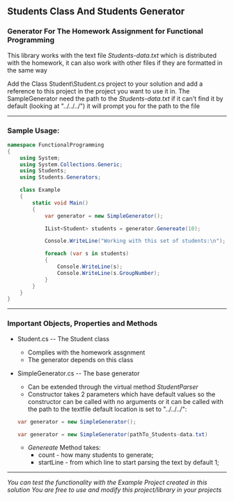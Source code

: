 ## Students Class And Students Generator 

### Generator For The Homework Assignment for Functional Programming

This library works with the text file *Students-data.txt* which is distributed with the homework, it can also work with other files if they are formatted in the same way

Add the Class Student\Student.cs project to your solution and add a reference to this project in the project you want to use it in.
The SampleGenerator need the path to the *Students-data.txt* if it can't find it by default (looking at "../../../") it will prompt you for the path to the file

---

### Sample Usage:

```C#
namespace FunctionalProgramming
{
    using System;
    using System.Collections.Generic;
    using Students;
    using Students.Generators;

    class Example
    {
        static void Main()
        {
            var generator = new SimpleGenerator();

            IList<Student> students = generator.Genereate(10);

            Console.WriteLine("Working with this set of students:\n");

            foreach (var s in students)
            {
                Console.WriteLine(s);
                Console.WriteLine(s.GroupNumber);
            }
        }
    }
}
```

---

### Important Objects, Properties and Methods

* Student.cs -- The Student class 
    * Complies with the homework assgnment
    * The generator depends on this class

* SimpleGenerator.cs -- The base generator 
    * Can be extended through the virtual method *StudentParser*
    * Constructor takes 2 parameters which have default values so the constructor can be called with no arguments or it can be called with the path to the textfile default location is set to "../../../": 
    ```C#
    var generator = new SimpleGenerator();

    var generator = new SimpleGenerator(pathTo_Students-data.txt)
    ```

    * *Genereate* Method takes:
        * count - how many students to generate;
        * startLine - from which line to start parsing the text by default 1;

---

*You can test the functionality with the Example Project created in this solution*
*You are free to use and modify this project/library in your projects*

